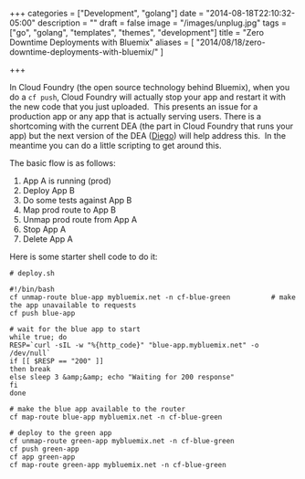 +++
categories = ["Development", "golang"]
date = "2014-08-18T22:10:32-05:00"
description = ""
draft = false
image = "/images/unplug.jpg"
tags = ["go", "golang", "templates", "themes", "development"]
title = "Zero Downtime Deployments with Bluemix"
aliases = [
    "2014/08/18/zero-downtime-deployments-with-bluemix/"
]

+++


In Cloud Foundry (the open source technology behind Bluemix), when you do a `cf push`, Cloud Foundry will actually stop your app and restart it with the new code that you just uploaded.  This presents an issue for a production app or any app that is actually serving users. There is a shortcoming with the current DEA (the part in Cloud Foundry that runs your app) but the next version of the DEA ([Diego](https://www.youtube.com/watch?v=1OkmVTFhfLY)) will help address this.  In the meantime you can do a little scripting to get around this.

The basic flow is as follows:

1. App A is running (prod)
2. Deploy App B
3. Do some tests against App B
4. Map prod route to App B
5. Unmap prod route from App A
6. Stop App A
7. Delete App A

Here is some starter shell code to do it:

```
# deploy.sh

#!/bin/bash
cf unmap-route blue-app mybluemix.net -n cf-blue-green          # make the app unavailable to requests
cf push blue-app

# wait for the blue app to start
while true; do
RESP=`curl -sIL -w "%{http_code}" "blue-app.mybluemix.net" -o /dev/null`
if [[ $RESP == "200" ]]
then break
else sleep 3 &amp;&amp; echo "Waiting for 200 response"
fi
done

# make the blue app available to the router
cf map-route blue-app mybluemix.net -n cf-blue-green

# deploy to the green app
cf unmap-route green-app mybluemix.net -n cf-blue-green
cf push green-app
cf app green-app
cf map-route green-app mybluemix.net -n cf-blue-green
```
